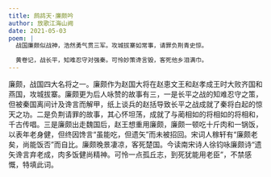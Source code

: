 ```yaml
---
title: 鹧鸪天·廉颇吟
author: 放歌江海山阙
date: 2021-05-03
poem: |
  战国廉颇似战神，浩然勇气贯三军。攻城拔寨如常事，请罪负荆青史惊。

  黄卷记，战长平，知难忍守对强秦。可怜妙策谗言毁，客死他乡泪满巾。
---
```


廉颇，战国四大名将之一。廉颇作为赵国大将在赵恵文王和赵孝成王时大败齐国和燕国，攻城拔寨。廉颇更为后人咏赞的故事有三，一是长平之战的知难忍守之策，但被秦国离间计及谗言而解甲，纸上谈兵的赵括导致长平之战成就了秦将白起的惊天之功。二是负荆请罪的故事，其心怀坦荡，成就了与蔺相如的将相如的将相和，千古传唱。三是廉颇出走魏国后，赵王想重用廉颇，廉颇一顿吃十斤肉和一锅饭，以表年老身健，但终因馋言“虽能吃，但遗矢”而未被招回。宋词人稼轩有“廉颇老矣，尚能饭否”而自比。廉颇晚景凄凉，客死楚国。今读南宋诗人徐钧咏廉颇诗“遗矢谗言弃老成，肉多饭健尚精神。可怜一点孤丘志，到死犹能用老臣”，不禁感慨，特填此词。
